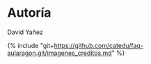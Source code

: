 
# Autoría

David Yañez

{% include "git+https://github.com/catedu/faq-aularagon.git/imagenes_creditos.md" %}